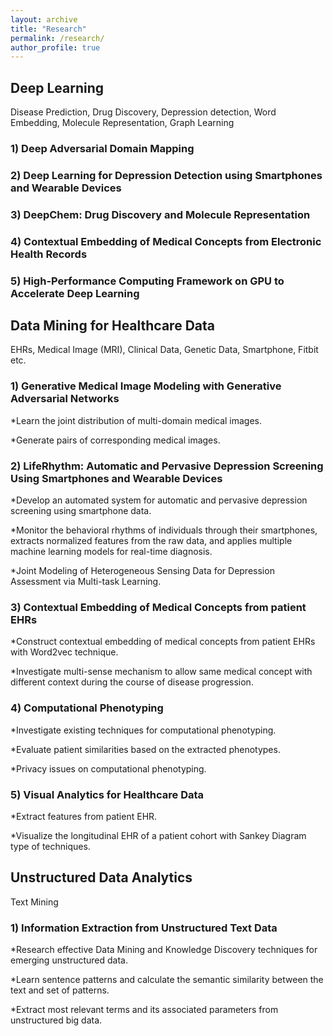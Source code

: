 ```yaml
---
layout: archive
title: "Research"
permalink: /research/
author_profile: true
---
```



## Deep Learning

Disease Prediction,  Drug Discovery, Depression detection, Word Embedding, Molecule Representation, Graph Learning

### 1) Deep Adversarial Domain Mapping

### 2) Deep Learning for Depression Detection using Smartphones and Wearable Devices

### 3) DeepChem: Drug Discovery and Molecule Representation

### 4) Contextual Embedding of Medical Concepts from Electronic Health Records

### 5) High-Performance Computing Framework on GPU to Accelerate Deep Learning


## Data Mining for Healthcare Data 

EHRs, Medical Image (MRI), Clinical Data, Genetic Data, Smartphone, Fitbit etc.

### 1) Generative Medical Image Modeling with Generative Adversarial Networks 

*Learn the joint distribution of multi-domain medical images.

*Generate pairs of corresponding medical images.

### 2) LifeRhythm: Automatic and Pervasive Depression Screening Using Smartphones and Wearable Devices

*Develop an automated system for automatic and pervasive depression screening using smartphone data.

*Monitor the behavioral rhythms of individuals through their smartphones, extracts normalized features from the raw data, and applies multiple machine learning models for real-time diagnosis.

*Joint Modeling of Heterogeneous Sensing Data for Depression Assessment via Multi-task Learning.

### 3) Contextual Embedding of Medical Concepts from patient EHRs 

*Construct contextual embedding of medical concepts from patient EHRs with Word2vec technique.

*Investigate multi-sense mechanism to allow same medical concept with different context during the course of disease progression. 

### 4) Computational Phenotyping 

*Investigate existing techniques for computational phenotyping.

*Evaluate patient similarities based on the extracted phenotypes.

*Privacy issues on computational phenotyping.

### 5) Visual Analytics for Healthcare Data

*Extract features from patient EHR.

*Visualize the longitudinal EHR of a patient cohort with Sankey Diagram type of techniques.

## Unstructured Data Analytics

Text Mining

### 1) Information Extraction from Unstructured Text Data

*Research effective Data Mining and Knowledge Discovery techniques for emerging unstructured data.

*Learn sentence patterns and calculate the semantic similarity between the text and set of patterns.

*Extract most relevant terms and its associated parameters from unstructured big data.

